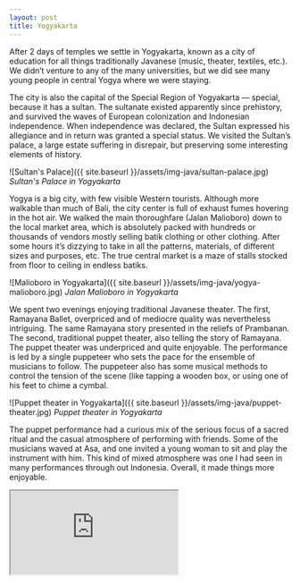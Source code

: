 ```yaml
---
layout: post
title: Yogyakarta
---
```


After 2 days of temples we settle in Yogyakarta, known as a city of education for all things traditionally Javanese (music, theater, textiles, etc.). We didn’t venture to any of the many universities, but we did see many young people in central Yogya where we were staying.

The city is also the capital of the Special Region of Yogyakarta — special, because it has a sultan. The sultanate existed apparently since prehistory, and survived the waves of European colonization and Indonesian independence. When independence was declared, the Sultan expressed his allegiance and in return was granted a special status. We visited the Sultan’s palace, a large estate suffering in disrepair, but preserving some interesting elements of history.

![Sultan's Palace]({{ site.baseurl }}/assets/img-java/sultan-palace.jpg)
*Sultan's Palace in Yogyakarta*

Yogya is a big city, with few visible Western tourists. Although more walkable than much of Bali, the city center is full of exhaust fumes hovering in the hot air. We walked the main thoroughfare (Jalan Malioboro) down to the local market area, which is absolutely packed with hundreds or thousands of vendors mostly selling batik clothing or other clothing. After some hours it’s dizzying to take in all the patterns, materials, of different sizes and purposes, etc. The true central market is a maze of stalls stocked from floor to ceiling in endless batiks.

![Malioboro in Yogyakarta]({{ site.baseurl }}/assets/img-java/yogya-malioboro.jpg)
*Jalan Malioboro in Yogyakarta*

We spent two evenings enjoying traditional Javanese theater. The first, Ramayana Ballet, overpriced and of mediocre quality was nevertheless intriguing. The same Ramayana story presented in the reliefs of Prambanan. The second, traditional puppet theater, also telling the story of Ramayana. The puppet theater was underpriced and quite enjoyable. The performance is led by a single puppeteer who sets the pace for the ensemble of musicians to follow. The puppeteer also has some musical methods to control the tension of the scene (like tapping a wooden box, or using one of his feet to chime a cymbal.

![Puppet theater in Yogyakarta]({{ site.baseurl }}/assets/img-java/puppet-theater.jpg)
*Puppet theater in Yogyakarta*

The puppet performance had a curious mix of the serious focus of a sacred ritual and the casual atmosphere of performing with friends. Some of the musicians waved at Asa, and one invited a young woman to sit and play the instrument with him. This kind of mixed atmosphere was one I had seen in many performances through out Indonesia. Overall, it made things more enjoyable.

<iframe src="https://drive.google.com/file/d/0BxmSVShEdSswYldRVkFoVENIOFE/preview"></iframe>
